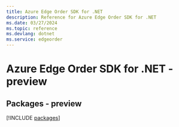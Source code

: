 ```yaml
---
title: Azure Edge Order SDK for .NET
description: Reference for Azure Edge Order SDK for .NET
ms.date: 03/27/2024
ms.topic: reference
ms.devlang: dotnet
ms.service: edgeorder
---
```

# Azure Edge Order SDK for .NET - preview
## Packages - preview
[!INCLUDE [packages](edge-order-index.md)]